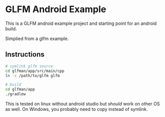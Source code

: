 GLFM Android Example
===

This is a GLFM android example project and starting point for an android build.

Simplied from a glfm example.

Instructions
---

```sh
# symlink glfm source
cd glfman/app/src/main/cpp
ln -s /path/to/glfm glfm

# build
cd glfman/app
./gradlew
```

This is tested on linux without android studio but *should* work on other OS as well. On Windows, you probably need to copy instead of symlink.

